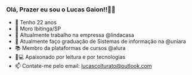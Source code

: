 ### Olá, Prazer eu sou o Lucas Gaion!!👋🥸

- 🔞 Tenho 22 anos
- 📍 Moro Ibitinga/SP
- 🔭 Altualmente trabalho na empressa @lindacasa
- 🌱 Atualmente faço graduação de Sistemas de informação na @uniara
- 📚 Membro da plataformas de cursos @alura
- 📖💻 Apaixonado por leitura e por tecnologias
- 📫 Contate-me pelo email: lucascolturato@outlook.com


